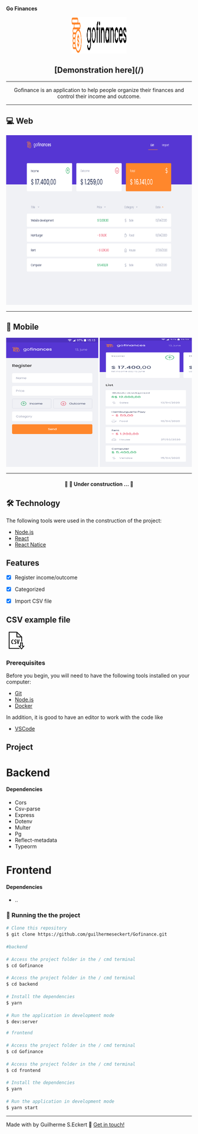  **Go Finances**


<p align="center">
  <img width="150" height="100" src="img/logo.png">
</p>


<h2 align="center">
   [Demonstration here](/)
</h2>

---

<div align="center">
  Gofinance is an application to help people organize their finances and control their income and outcome.
</div>


---

## 💻 Web
 <p align="center">
  <img width="680" height="460" src="img/web.png">
</p>

---

## 📱 Mobile

<p align="center">
  <img width="250" height="350" src="img/mobile.png">
  <img width="250" height="350" src="img/mobile_1.png">
</p>


</div>

---

<h4 align="center">
	🚧  🚀 Under construction ...  🚧
</h4>


## 🛠 Technology

The following tools were used in the construction of the project:

- [Node.js](https://nodejs.org/en/)
- [React](https://pt-br.reactjs.org/)
- [React Natice](https://reactnative.dev/)



## Features

- [x] Register income/outcome
- [x] Categorized
- [x] Import CSV file


## CSV example file

<a href="./img/file.csv" download>
  <img width="50" height="50" src="./img/csv.png" alt="File">
</a>


### Prerequisites

Before you begin, you will need to have the following tools installed on your computer:

 - [Git](https://git-scm.com)
 - [Node.js](https://nodejs.org/en/)
 - [Docker](https://www.docker.com/)

In addition, it is good to have an editor to work with the code like

 - [VSCode](https://code.visualstudio.com/)


## Project

# Backend


#### Dependencies

- Cors
- Csv-parse
- Express
- Dotenv
- Multer
- Pg
- Reflect-metadata
- Typeorm



# Frontend

#### Dependencies

- ..


### 🎲 Running the the project

``` bash
# Clone this repository
$ git clone https://github.com/guilhermeseckert/Gofinance.git

#backend

# Access the project folder in the / cmd terminal
$ cd Gofinance

# Access the project folder in the / cmd terminal
$ cd backend

# Install the dependencies
$ yarn

# Run the application in development mode
$ dev:server

```


``` bash
# frontend

# Access the project folder in the / cmd terminal
$ cd Gofinance

# Access the project folder in the / cmd terminal
$ cd frontend

# Install the dependencies
$ yarn

# Run the application in development mode
$ yarn start

```



---
Made with by Guilherme S.Eckert :wave: [Get in touch!](https://www.linkedin.com/in/guilherme-eckert/)

